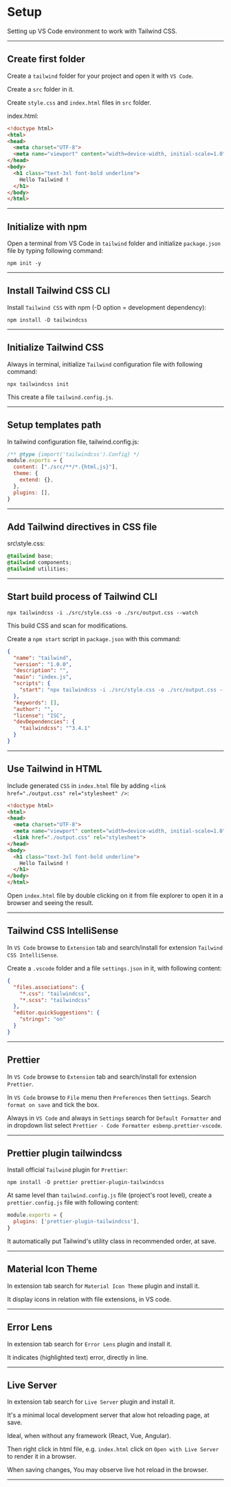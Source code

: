 # Setup

Setting up VS Code environment to work with Tailwind CSS.

---

## Create first folder

Create a `tailwind` folder for your project and open it with `VS Code`.

Create a `src` folder in it.

Create `style.css` and `index.html` files in `src` folder.

index.html:

```html
<!doctype html>
<html>
<head>
  <meta charset="UTF-8">
  <meta name="viewport" content="width=device-width, initial-scale=1.0">
</head>
<body>
  <h1 class="text-3xl font-bold underline">
    Hello Tailwind !
  </h1>
</body>
</html>
```

---

## Initialize with npm

Open a terminal from VS Code in `tailwind` folder and initialize `package.json` file by typing following command:

```console
npm init -y
```

---

## Install Tailwind CSS CLI

Install `Tailwind CSS` with npm (-D option = development dependency):

```console
npm install -D tailwindcss
```

---

## Initialize Tailwind CSS

Always in terminal, initialize `Tailwind` configuration file with following command:

```console
npx tailwindcss init
```

This create a file `tailwind.config.js`.

---

## Setup templates path

In tailwind configuration file, tailwind.config.js:

```js
/** @type {import('tailwindcss').Config} */
module.exports = {
  content: ["./src/**/*.{html,js}"],
  theme: {
    extend: {},
  },
  plugins: [],
}
```

---

## Add Tailwind directives in CSS file

src\style.css:

```css
@tailwind base;
@tailwind components;
@tailwind utilities;
```

---

## Start build process of Tailwind CLI

```console
npx tailwindcss -i ./src/style.css -o ./src/output.css --watch
```

This build CSS and scan for modifications.

Create a `npm start` script in `package.json` with this command:

```json
{
  "name": "tailwind",
  "version": "1.0.0",
  "description": "",
  "main": "index.js",
  "scripts": {
    "start": "npx tailwindcss -i ./src/style.css -o ./src/output.css --watch"
  },
  "keywords": [],
  "author": "",
  "license": "ISC",
  "devDependencies": {
    "tailwindcss": "^3.4.1"
  }
}
```

---

## Use Tailwind in HTML

Include generated `CSS` in `index.html` file by adding `<link href="./output.css" rel="stylesheet" />`:

```html
<!doctype html>
<html>
<head>
  <meta charset="UTF-8">
  <meta name="viewport" content="width=device-width, initial-scale=1.0">
  <link href="./output.css" rel="stylesheet">
</head>
<body>
  <h1 class="text-3xl font-bold underline">
    Hello Tailwind !
  </h1>
</body>
</html>
```

Open `index.html` file by double clicking on it from file explorer to open it in a browser and seeing the result.

---

## Tailwind CSS IntelliSense

In `VS Code` browse to `Extension` tab and search/install for extension `Tailwind CSS IntelliSense`.

Create a `.vscode` folder and a file `settings.json` in it, with following content:

```json
{
  "files.associations": {
    "*.css": "tailwindcss",
    "*.scss": "tailwindcss"
  },
  "editor.quickSuggestions": {
    "strings": "on"
  }
}
```

---

## Prettier

In `VS Code` browse to `Extension` tab and search/install for extension `Prettier`.

In `VS Code` browse to `File` menu then `Preferences` then `Settings`. Search `format on save` and tick the box.

Always in `VS Code` and always in `Settings` search for `Default Formatter` and in dropdown list select `Prettier - Code Formatter esbenp.prettier-vscode`.

---

## Prettier plugin tailwindcss

Install official `Tailwind` plugin for `Prettier`:

```console
npm install -D prettier prettier-plugin-tailwindcss
```

At same level than `tailwind.config.js` file (project's root level), create a `prettier.config.js` file with following content:

```js
module.exports = {
  plugins: ['prettier-plugin-tailwindcss'],
}
```

It automatically put Tailwind's utility class in recommended order, at save.

---

## Material Icon Theme

In extension tab search for `Material Icon Theme` plugin and install it.

It display icons in relation with file extensions, in VS code.

---

## Error Lens

In extension tab search for `Error Lens` plugin and install it.

It indicates (highlighted text) error, directly in line.

---

## Live Server

In extension tab search for `Live Server` plugin and install it.

It's a minimal local development server that alow hot reloading page, at save.

Ideal, when without any framework (React, Vue, Angular).

Then right click in html file, e.g. `index.html` click on `Open with Live Server` to render it in a browser.

When saving changes, You may observe live hot reload in the browser.

---
